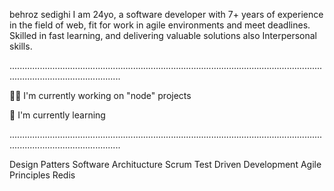 behroz sedighi
I am 24yo, a software developer with 7+ years of experience in the field of web, fit for work in agile environments and meet deadlines. Skilled in fast learning, and delivering valuable solutions also Interpersonal skills.

........................................................................................................................................................................


👩‍💻 I'm currently working on "node" projects

🧠 I'm currently learning

........................................................................................................................................................................

Design Patters
Software Architucture
Scrum
Test Driven Development
Agile Principles
Redis
